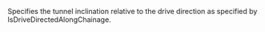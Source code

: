 Specifies the tunnel inclination relative to the drive direction as specified by IsDriveDirectedAlongChainage.
